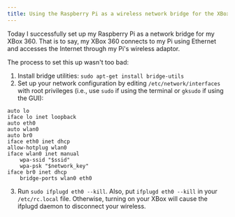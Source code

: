 ```yaml
---
title: Using the Raspberry Pi as a wireless network bridge for the XBox 360
---
```

Today I successfully set up my Raspberry Pi as a network bridge for my XBox 360. That is to say, my XBox 360 connects to my Pi using Ethernet and accesses the Internet through my Pi's wireless adaptor.

The process to set this up wasn't too bad:

1. Install bridge utilities: `sudo apt-get install bridge-utils`
2. Set up your network configuration by editing `/etc/network/interfaces` with root privileges (i.e., use `sudo` if using the terminal or `gksudo` if using the GUI):

~~~
auto lo
iface lo inet loopback
auto eth0
auto wlan0
auto br0
iface eth0 inet dhcp
allow-hotplug wlan0
iface wlan0 inet manual
    wpa-ssid "$ssid"
    wpa-psk "$network_key"
iface br0 inet dhcp
    bridge-ports wlan0 eth0
~~~

3. Run `sudo ifplugd eth0 --kill`. Also, put `ifplugd eth0 --kill` in your `/etc/rc.local` file. Otherwise, turning on your XBox will cause the ifplugd daemon to disconnect your wireless.
